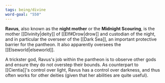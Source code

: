 ```yaml
---
tags: being/divine
word-goal: "550"
---
```

**Ravus**, also known as the **night mother** or the **Midnight Scouring**, is the mother [[Divinity|deity]] of [[Elf#Drow|drow]] and custodian of the night, and in particular the overseer of the [[Dark Sea]], an important protective barrier for the pantheon. It also apparently oversees the [[Elseworld|elseworld]].

A trickster god, Ravus's job within the pantheon is to observe other gods and ensure they do not overstep their bounds. As counterpart to [[Cientia]]'s control over light, Ravus has a control over darkness, and thus often works for other deities (given that her abilities are quite useful).